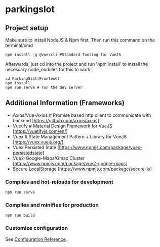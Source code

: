 # parkingslot

## Project setup
Make sure to install NodeJS & Npm first. Then run this command on the terminal/cmd 
```
npm install -g @vue/cli #Standard Tooling for VueJS
```

Afterwards, just cd into the project and run 'npm install' to install the necessary node_nodules for this to work

```
cd ParkingSlot(Frontend)
npm install
npm run serve # run the dev server
```

## Additional Information (Frameworks)
- Axios/Vue-Axios # Promise based http client to communicate with backend [https://github.com/axios/axios]
- Vuetify # Material Design Framework for VueJS [https://vuetifyjs.com/en/]
- Vuex # State Management Pattern + Library for VueJS [https://vuex.vuejs.org/]
- Vuex Persisted State [https://www.npmjs.com/package/vuex-persistedstate]
- Vue2-Google-Maps/Gmap Cluster [https://www.npmjs.com/package/vue2-google-maps]
- Secure LocalStorage [https://www.npmjs.com/package/secure-ls]

### Compiles and hot-reloads for development
```
npm run serve
```

### Compiles and minifies for production
```
npm run build
```

### Customize configuration
See [Configuration Reference](https://cli.vuejs.org/config/).
